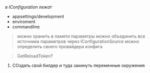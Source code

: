 *в IConfiguration лежат*
* appsettings/development
* enviroment
* commandline

> можно хранить в памяти параметры
> можно объединить все источники параметров
> через IConfigurationSource можно определить своего провайдера конфига


> GetReloadToken?


1. СОздать свой билдер и туда закинуть переменные окружения